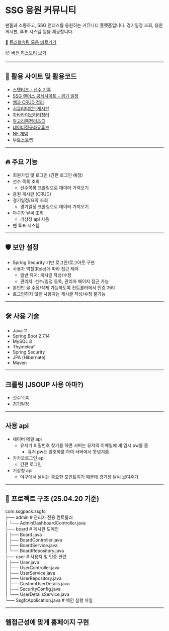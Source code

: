 # SSG 응원 커뮤니티

팬들과 소통하고, SSG 랜더스를 응원하는 커뮤니티 플랫폼입니다.
경기일정 조회, 응원 게시판, 투표 시스템 등을 제공합니다.

📎 [트러블슈팅 모음 바로가기](https://github.com/yoon0416/ssgpack/blob/main/%ED%8A%B8%EB%9F%AC%EB%B8%94%EC%8A%88%ED%8C%85.md)

📦 [버전 히스토리 보기](https://github.com/yoon0416/ssgpack/blob/main/version.md)

---

## 📌 활용 사이트 및 활용코드
- [스탯티즈 - 선수 기록](https://statiz.sporki.com/?team=NC&year=2023)
- [SSG 랜더스 공식사이트 - 경기 일정](https://www.ssglanders.com/game/schedule)
- [쌤과 CRUD 정리](https://hi-sally03915.tistory.com/1724)
- [시큐리티없는게시판](https://github.com/yoon0416/java_2025/blob/main/%EC%8B%9C%ED%81%90%EB%A6%AC%ED%8B%B0%EC%97%86%EB%8A%94board.md)
- [자바라이브러리정리](https://github.com/yoon0416/java_2025/blob/main/%EC%9E%90%EB%B0%94%20%EB%9D%BC%EC%9D%B4%EB%B8%8C%EB%9F%AC%EB%A6%AC%20%EC%A0%95%EB%A6%AC.md)
- [알고리즘정리초급](https://github.com/yoon0416/java_2025/blob/main/%EC%95%8C%EA%B3%A0%EB%A6%AC%EC%A6%98%20%EC%A0%95%EB%A6%AC(%EC%B4%88%EA%B8%89).md)
- [데이터정규화유튜브](https://youtu.be/Y1FbowQRcmI?si=uGIWDYPTpNVdiFUn)
- [NF 개념](https://github.com/yoon0416/java_2025/blob/main/NF%EA%B0%9C%EB%85%90.md)
- [부트스트랩](https://www.w3schools.com/bootstrap/bootstrap_ver.asp)
---

## 🔥 주요 기능
- 회원가입 및 로그인 (간편 로그인 예정)
- 선수 목록 조회
  - 선수목록 크롤링으로 데이터 가져오기
- 응원 게시판 (CRUD)
- 경기일정/요약 조회
  - 경기일정 크롤링으로 데이터 가져오기
- 야구장 날씨 조회
  - 기상청 api 사용
- 팬 투표 시스템

---

## 🛡️ 보안 설정
- Spring Security 기반 로그인/로그아웃 구현
- 사용자 역할(Role)에 따라 접근 제어
  - 일반 유저: 게시글 작성/수정
  - 관리자: 선수/일정 등록, 관리자 페이지 접근 가능
- 본인만 글 수정/삭제 가능하도록 컨트롤러에서 인증 처리
- 로그인하지 않은 사용자는 게시글 작성/수정 불가능
  
---

## 🛠️ 사용 기술
- Java 11
- Spring Boot 2.7.14
- MySQL 8
- Thymeleaf
- Spring Security
- JPA (Hibernate)
- Maven

---

## 크롤링 (JSOUP 사용 아마?)
- 선수목록
- 경기일정

---

## 사용 api
- 네이버 메일 api
  - 유저가 비밀번호 찾기를 하면 서버는 유저의 이메일에 새 임시 pw를 줌
    - 유저 pw는 암호화를 하여 서버에서 못넘겨줌
- 카카오로그인 api
  - 간편 로그인
- 기상청 api
  - 야구에서 날씨는 중요한 포인트이기 때문에 경기장 날씨 보여주기

---

## 📂 프로젝트 구조 (25.04.20 기준)


com.ssgpack.ssgfc  
├── admin                        # 관리자 전용 컨트롤러  
│   └── AdminDashboardController.java  
├── board                        # 게시판 도메인  
│   ├── Board.java  
│   ├── BoardController.java  
│   ├── BoardService.java  
│   └── BoardRepository.java  
├── user                         # 사용자 및 인증 관련  
│   ├── User.java  
│   ├── UserController.java  
│   ├── UserService.java  
│   ├── UserRepository.java  
│   ├── CustomUserDetails.java  
│   ├── SecurityConfig.java  
│   └── UserDetailsService.java  
└── SsgfcApplication.java        # 메인 실행 파일

---

## 웹접근성에 맞게 홈페이지 구현
